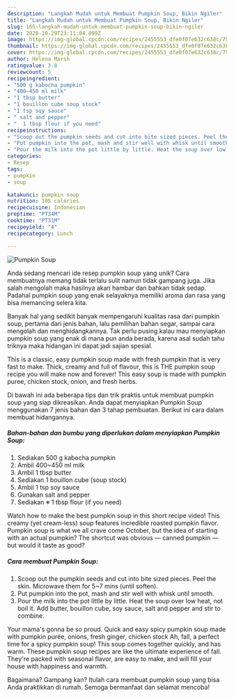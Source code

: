 ```yaml
---
description: "Langkah Mudah untuk Membuat Pumpkin Soup, Bikin Ngiler"
title: "Langkah Mudah untuk Membuat Pumpkin Soup, Bikin Ngiler"
slug: 165-langkah-mudah-untuk-membuat-pumpkin-soup-bikin-ngiler
date: 2020-10-29T23:11:04.899Z
image: https://img-global.cpcdn.com/recipes/2455553_dfe0f07e632c638c/751x532cq70/pumpkin-soup-recipe-main-photo.jpg
thumbnail: https://img-global.cpcdn.com/recipes/2455553_dfe0f07e632c638c/751x532cq70/pumpkin-soup-recipe-main-photo.jpg
cover: https://img-global.cpcdn.com/recipes/2455553_dfe0f07e632c638c/751x532cq70/pumpkin-soup-recipe-main-photo.jpg
author: Helena Marsh
ratingvalue: 3.8
reviewcount: 5
recipeingredient:
- "500 g kabocha pumpkin"
- "400~450 ml milk"
- "1 tbsp butter"
- "1 bouillon cube soup stock"
- "1 tsp soy sauce"
- " salt and pepper"
- "  1 tbsp flour if you need"
recipeinstructions:
- "Scoop out the pumpkin seeds and cut into bite sized pieces. Peel the skin. Microwave them for 5~7 mins (until soften)."
- "Put pumpkin into the pot, mash and stir well with whisk until smooth."
- "Pour the milk into the pot little by little. Heat the soup over low heat, not boil it. Add butter, bouillon cube, soy sauce, salt  and pepper and stir to combine."
categories:
- Resep
tags:
- pumpkin
- soup

katakunci: pumpkin soup 
nutrition: 105 calories
recipecuisine: Indonesian
preptime: "PT34M"
cooktime: "PT31M"
recipeyield: "4"
recipecategory: Lunch

---
```



![Pumpkin Soup](https://img-global.cpcdn.com/recipes/2455553_dfe0f07e632c638c/751x532cq70/pumpkin-soup-recipe-main-photo.jpg)

Anda sedang mencari ide resep pumpkin soup yang unik? Cara membuatnya memang tidak terlalu sulit namun tidak gampang juga. Jika salah mengolah maka hasilnya akan hambar dan bahkan tidak sedap. Padahal pumpkin soup yang enak selayaknya memiliki aroma dan rasa yang bisa memancing selera kita.

Banyak hal yang sedikit banyak mempengaruhi kualitas rasa dari pumpkin soup, pertama dari jenis bahan, lalu pemilihan bahan segar, sampai cara mengolah dan menghidangkannya. Tak perlu pusing kalau mau menyiapkan pumpkin soup yang enak di mana pun anda berada, karena asal sudah tahu triknya maka hidangan ini dapat jadi sajian spesial.

This is a classic, easy pumpkin soup made with fresh pumpkin that is very fast to make. Thick, creamy and full of flavour, this is THE pumpkin soup recipe you will make now and forever! This easy soup is made with pumpkin puree, chicken stock, onion, and fresh herbs.


Di bawah ini ada beberapa tips dan trik praktis untuk membuat pumpkin soup yang siap dikreasikan. Anda dapat menyiapkan Pumpkin Soup menggunakan 7 jenis bahan dan 3 tahap pembuatan. Berikut ini cara dalam membuat hidangannya.

<!--inarticleads1-->

##### Bahan-bahan dan bumbu yang diperlukan dalam menyiapkan Pumpkin Soup:

1. Sediakan 500 g kabocha pumpkin
1. Ambil 400~450 ml milk
1. Ambil 1 tbsp butter
1. Sediakan 1 bouillon cube (soup stock)
1. Ambil 1 tsp soy sauce
1. Gunakan  salt and pepper
1. Sediakan  ※ 1 tbsp flour (if you need)


Watch how to make the best pumpkin soup in this short recipe video! This creamy (yet cream-less) soup features incredible roasted pumpkin flavor. Pumpkin soup is what we all crave come October, but the idea of starting with an actual pumpkin? The shortcut was obvious — canned pumpkin — but would it taste as good? 

<!--inarticleads2-->

##### Cara membuat Pumpkin Soup:

1. Scoop out the pumpkin seeds and cut into bite sized pieces. Peel the skin. Microwave them for 5~7 mins (until soften).
1. Put pumpkin into the pot, mash and stir well with whisk until smooth.
1. Pour the milk into the pot little by little. Heat the soup over low heat, not boil it. Add butter, bouillon cube, soy sauce, salt  and pepper and stir to combine.


Your mama&#39;s gonna be so proud. Quick and easy spicy pumpkin soup made with pumpkin purée, onions, fresh ginger, chicken stock Ah, fall, a perfect time for a spicy pumpkin soup! This soup comes together quickly, and has warm. These pumpkin soup recipes are like the ultimate experience of fall. They&#39;re packed with seasonal flavor, are easy to make, and will fill your house with happiness and warmth. 

Bagaimana? Gampang kan? Itulah cara membuat pumpkin soup yang bisa Anda praktikkan di rumah. Semoga bermanfaat dan selamat mencoba!
